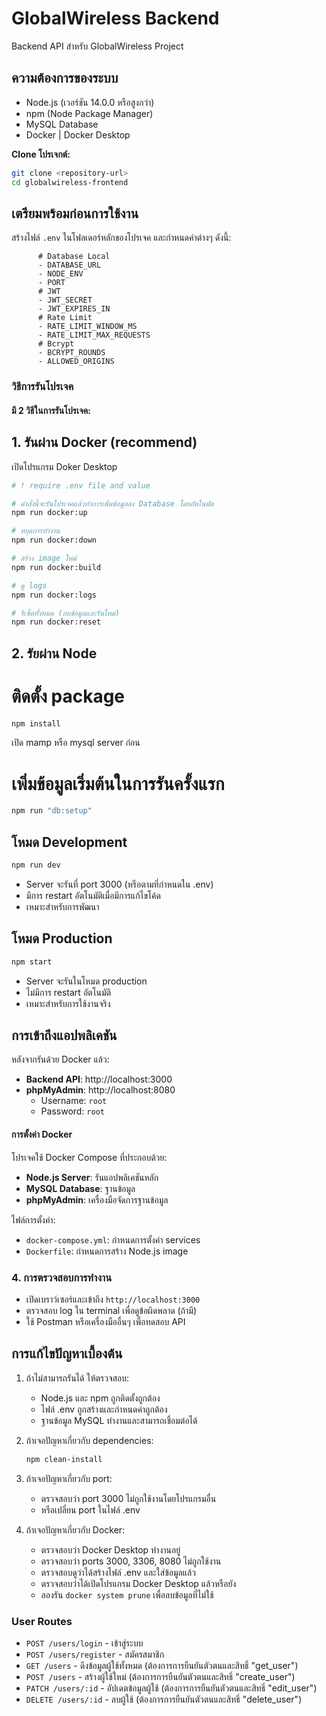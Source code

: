 # GlobalWireless Backend

Backend API สำหรับ GlobalWireless Project

## ความต้องการของระบบ

-   Node.js (เวอร์ชัน 14.0.0 หรือสูงกว่า)
-   npm (Node Package Manager)
-   MySQL Database
-   Docker | Docker Desktop

**Clone โปรเจกต์:**

```bash
git clone <repository-url>
cd globalwireless-frontend
```

## เตรียมพร้อมก่อนการใช้งาน

สร้างไฟล์ `.env` ในโฟลเดอร์หลักของโปรเจค และกำหนดค่าต่างๆ ดังนี้:

```env
      # Database Local
      - DATABASE_URL
      - NODE_ENV
      - PORT
      # JWT
      - JWT_SECRET
      - JWT_EXPIRES_IN
      # Rate Limit
      - RATE_LIMIT_WINDOW_MS
      - RATE_LIMIT_MAX_REQUESTS
      # Bcrypt
      - BCRYPT_ROUNDS
      - ALLOWED_ORIGINS
```

### วิธีการรันโปรเจค

#### มี 2 วิธีในการรันโปรเจค:

## 1. รันผ่าน Docker (recommend)

เปิดโปรแกรม Doker Desktop

```bash
# ! require .env file and value

# คำสั่งนี้จะรันโปรเจคแล้วทำการเพิ่มข้อมูลลง Database โดยอัตโนมัต
npm run docker:up

# หยุดการทำงาน
npm run docker:down

# สร้าง image ใหม่
npm run docker:build

# ดู logs
npm run docker:logs

# รีเซ็ตทั้งหมด (ลบข้อมูลและรันใหม่)
npm run docker:reset

```

## 2. รัยผ่าน Node

# ติดตั้ง package

```bash
npm install
```

เปิด mamp หรือ mysql server ก่อน

# เพิ่มข้อมูลเริ่มต้นในการรันครั้งแรก

```bash
npm run "db:setup"
```

## โหมด Development

```bash
npm run dev
```

-   Server จะรันที่ port 3000 (หรือตามที่กำหนดใน .env)
-   มีการ restart อัตโนมัติเมื่อมีการแก้ไขโค้ด
-   เหมาะสำหรับการพัฒนา

## โหมด Production

```bash
npm start
```

-   Server จะรันในโหมด production
-   ไม่มีการ restart อัตโนมัติ
-   เหมาะสำหรับการใช้งานจริง

## การเข้าถึงแอปพลิเคชัน

หลังจากรันด้วย Docker แล้ว:

-   **Backend API**: http://localhost:3000
-   **phpMyAdmin**: http://localhost:8080
    -   Username: `root`
    -   Password: `root`

#### การตั้งค่า Docker

โปรเจคใช้ Docker Compose ที่ประกอบด้วย:

-   **Node.js Server**: รันแอปพลิเคชันหลัก
-   **MySQL Database**: ฐานข้อมูล
-   **phpMyAdmin**: เครื่องมือจัดการฐานข้อมูล

ไฟล์การตั้งค่า:

-   `docker-compose.yml`: กำหนดการตั้งค่า services
-   `Dockerfile`: กำหนดการสร้าง Node.js image

### 4. การตรวจสอบการทำงาน

-   เปิดเบราว์เซอร์และเข้าถึง `http://localhost:3000`
-   ตรวจสอบ log ใน terminal เพื่อดูข้อผิดพลาด (ถ้ามี)
-   ใช้ Postman หรือเครื่องมืออื่นๆ เพื่อทดสอบ API

## การแก้ไขปัญหาเบื้องต้น

1. ถ้าไม่สามารถรันได้ ให้ตรวจสอบ:

    - Node.js และ npm ถูกติดตั้งถูกต้อง
    - ไฟล์ .env ถูกสร้างและกำหนดค่าถูกต้อง
    - ฐานข้อมูล MySQL ทำงานและสามารถเชื่อมต่อได้

2. ถ้าเจอปัญหาเกี่ยวกับ dependencies:

    ```bash
    npm clean-install
    ```

3. ถ้าเจอปัญหาเกี่ยวกับ port:

    - ตรวจสอบว่า port 3000 ไม่ถูกใช้งานโดยโปรแกรมอื่น
    - หรือเปลี่ยน port ในไฟล์ .env

4. ถ้าเจอปัญหาเกี่ยวกับ Docker:
    - ตรวจสอบว่า Docker Desktop ทำงานอยู่
    - ตรวจสอบว่า ports 3000, 3306, 8080 ไม่ถูกใช้งาน
    - ตรวจสอบดูว่าได้สร้างไฟล์ .env และใส่ข้อมูลแล้ว
    - ตรวจสอบว่าได้เปิดโปรแกรม Docker Desktop แล้วหรือยัง
    - ลองรัน `docker system prune` เพื่อลบข้อมูลที่ไม่ใช้

### User Routes

-   `POST /users/login` - เข้าสู่ระบบ
-   `POST /users/register` - สมัครสมาชิก
-   `GET /users` - ดึงข้อมูลผู้ใช้ทั้งหมด (ต้องการการยืนยันตัวตนและสิทธิ์ "get_user")
-   `POST /users` - สร้างผู้ใช้ใหม่ (ต้องการการยืนยันตัวตนและสิทธิ์ "create_user")
-   `PATCH /users/:id` - อัปเดตข้อมูลผู้ใช้ (ต้องการการยืนยันตัวตนและสิทธิ์ "edit_user")
-   `DELETE /users/:id` - ลบผู้ใช้ (ต้องการการยืนยันตัวตนและสิทธิ์ "delete_user")

```

```
